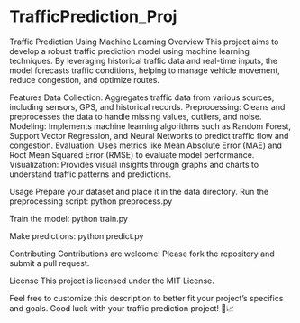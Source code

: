 # TrafficPrediction_Proj
Traffic Prediction Using Machine Learning
Overview
This project aims to develop a robust traffic prediction model using machine learning techniques. By leveraging historical traffic data and real-time inputs, the model forecasts traffic conditions, helping to manage vehicle movement, reduce congestion, and optimize routes.

Features
Data Collection: Aggregates traffic data from various sources, including sensors, GPS, and historical records.
Preprocessing: Cleans and preprocesses the data to handle missing values, outliers, and noise.
Modeling: Implements machine learning algorithms such as Random Forest, Support Vector Regression, and Neural Networks to predict traffic flow and congestion.
Evaluation: Uses metrics like Mean Absolute Error (MAE) and Root Mean Squared Error (RMSE) to evaluate model performance.
Visualization: Provides visual insights through graphs and charts to understand traffic patterns and predictions.

Usage
Prepare your dataset and place it in the data directory.
Run the preprocessing script:
python preprocess.py

Train the model:
python train.py

Make predictions:
python predict.py

Contributing
Contributions are welcome! Please fork the repository and submit a pull request.

License
This project is licensed under the MIT License.

Feel free to customize this description to better fit your project’s specifics and goals. Good luck with your traffic prediction project! 🚗📈

